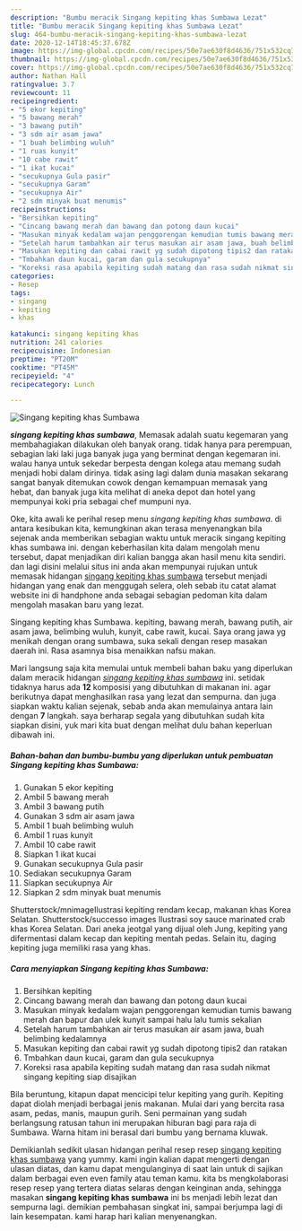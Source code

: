 ```yaml
---
description: "Bumbu meracik Singang kepiting khas Sumbawa Lezat"
title: "Bumbu meracik Singang kepiting khas Sumbawa Lezat"
slug: 464-bumbu-meracik-singang-kepiting-khas-sumbawa-lezat
date: 2020-12-14T18:45:37.678Z
image: https://img-global.cpcdn.com/recipes/50e7ae630f8d4636/751x532cq70/singang-kepiting-khas-sumbawa-foto-resep-utama.jpg
thumbnail: https://img-global.cpcdn.com/recipes/50e7ae630f8d4636/751x532cq70/singang-kepiting-khas-sumbawa-foto-resep-utama.jpg
cover: https://img-global.cpcdn.com/recipes/50e7ae630f8d4636/751x532cq70/singang-kepiting-khas-sumbawa-foto-resep-utama.jpg
author: Nathan Hall
ratingvalue: 3.7
reviewcount: 11
recipeingredient:
- "5 ekor kepiting"
- "5 bawang merah"
- "3 bawang putih"
- "3 sdm air asam jawa"
- "1 buah belimbing wuluh"
- "1 ruas kunyit"
- "10 cabe rawit"
- "1 ikat kucai"
- "secukupnya Gula pasir"
- "secukupnya Garam"
- "secukupnya Air"
- "2 sdm minyak buat menumis"
recipeinstructions:
- "Bersihkan kepiting"
- "Cincang bawang merah dan bawang dan potong daun kucai"
- "Masukan minyak kedalam wajan penggorengan kemudian tumis bawang merah dan bapur dan ulek kunyit sampai halu lalu tumis sekalian"
- "Setelah harum tambahkan air terus masukan air asam jawa, buah belimbing kedalamnya"
- "Masukan kepiting dan cabai rawit yg sudah dipotong tipis2 dan ratakan"
- "Tmbahkan daun kucai, garam dan gula secukupnya"
- "Koreksi rasa apabila kepiting sudah matang dan rasa sudah nikmat singang kepiting siap disajikan"
categories:
- Resep
tags:
- singang
- kepiting
- khas

katakunci: singang kepiting khas 
nutrition: 241 calories
recipecuisine: Indonesian
preptime: "PT20M"
cooktime: "PT45M"
recipeyield: "4"
recipecategory: Lunch

---
```



![Singang kepiting khas Sumbawa](https://img-global.cpcdn.com/recipes/50e7ae630f8d4636/751x532cq70/singang-kepiting-khas-sumbawa-foto-resep-utama.jpg)

<b><i>singang kepiting khas sumbawa</i></b>, Memasak adalah suatu kegemaran yang membahagiakan dilakukan oleh banyak orang. tidak hanya para perempuan, sebagian laki laki juga banyak juga yang berminat dengan kegemaran ini. walau hanya untuk sekedar berpesta dengan kolega atau memang sudah menjadi hobi dalam dirinya. tidak asing lagi dalam dunia masakan sekarang sangat banyak ditemukan cowok dengan kemampuan memasak yang hebat, dan banyak juga kita melihat di aneka depot dan hotel yang mempunyai koki pria sebagai chef mumpuni nya.

Oke, kita awali ke perihal resep menu <i>singang kepiting khas sumbawa</i>. di antara kesibukan kita, kemungkinan akan terasa menyenangkan bila sejenak anda memberikan sebagian waktu untuk meracik singang kepiting khas sumbawa ini. dengan keberhasilan kita dalam mengolah menu tersebut, dapat menjadikan diri kalian bangga akan hasil menu kita sendiri. dan lagi disini melalui situs ini anda akan mempunyai rujukan untuk memasak hidangan <u>singang kepiting khas sumbawa</u> tersebut menjadi hidangan yang enak dan menggugah selera, oleh sebab itu catat alamat website ini di handphone anda sebagai sebagian pedoman kita dalam mengolah masakan baru yang lezat.

Singang kepiting khas Sumbawa. kepiting, bawang merah, bawang putih, air asam jawa, belimbing wuluh, kunyit, cabe rawit, kucai. Saya orang jawa yg menikah dengan orang sumbawa, suka sekali dengan resep masakan daerah ini. Rasa asamnya bisa menaikkan nafsu makan.


Mari langsung saja kita memulai untuk membeli bahan baku yang diperlukan dalam meracik hidangan <u><i>singang kepiting khas sumbawa</i></u> ini. setidak tidaknya harus ada <b>12</b> komposisi yang dibutuhkan di makanan ini. agar berikutnya dapat menghasilkan rasa yang lezat dan sempurna. dan juga siapkan waktu kalian sejenak, sebab anda akan memulainya antara lain dengan <b>7</b> langkah. saya berharap segala yang dibutuhkan sudah kita siapkan disini, yuk mari kita buat dengan melihat dulu bahan keperluan dibawah ini.

<!--inarticleads1-->

##### Bahan-bahan dan bumbu-bumbu yang diperlukan untuk pembuatan Singang kepiting khas Sumbawa:

1. Gunakan 5 ekor kepiting
1. Ambil 5 bawang merah
1. Ambil 3 bawang putih
1. Gunakan 3 sdm air asam jawa
1. Ambil 1 buah belimbing wuluh
1. Ambil 1 ruas kunyit
1. Ambil 10 cabe rawit
1. Siapkan 1 ikat kucai
1. Gunakan secukupnya Gula pasir
1. Sediakan secukupnya Garam
1. Siapkan secukupnya Air
1. Siapkan 2 sdm minyak buat menumis


Shutterstock/mnimageIlustrasi kepiting rendam kecap, makanan khas Korea Selatan. Shutterstock/successo images Ilustrasi soy sauce marinated crab khas Korea Selatan. Dari aneka jeotgal yang dijual oleh Jung, kepiting yang difermentasi dalam kecap dan kepiting mentah pedas. Selain itu, daging kepiting juga memiliki rasa yang khas. 

<!--inarticleads2-->

##### Cara menyiapkan Singang kepiting khas Sumbawa:

1. Bersihkan kepiting
1. Cincang bawang merah dan bawang dan potong daun kucai
1. Masukan minyak kedalam wajan penggorengan kemudian tumis bawang merah dan bapur dan ulek kunyit sampai halu lalu tumis sekalian
1. Setelah harum tambahkan air terus masukan air asam jawa, buah belimbing kedalamnya
1. Masukan kepiting dan cabai rawit yg sudah dipotong tipis2 dan ratakan
1. Tmbahkan daun kucai, garam dan gula secukupnya
1. Koreksi rasa apabila kepiting sudah matang dan rasa sudah nikmat singang kepiting siap disajikan


Bila beruntung, kitapun dapat mencicipi telur kepiting yang gurih. Kepiting dapat diolah menjadi berbagai jenis makanan. Mulai dari yang bercita rasa asam, pedas, manis, maupun gurih. Seni permainan yang sudah berlangsung ratusan tahun ini merupakan hiburan bagi para raja di Sumbawa. Warna hitam ini berasal dari bumbu yang bernama kluwak. 

Demikianlah sedikit ulasan hidangan perihal resep resep <u>singang kepiting khas sumbawa</u> yang yummy. kami ingin kalian dapat mengerti dengan ulasan diatas, dan kamu dapat mengulanginya di saat lain untuk di sajikan dalam berbagai even even family atau teman kamu. kita bs mengkolaborasi resep resep yang tertera diatas selaras dengan keinginan anda, sehingga masakan <b>singang kepiting khas sumbawa</b> ini bs menjadi lebih lezat dan sempurna lagi. demikian pembahasan singkat ini, sampai berjumpa lagi di lain kesempatan. kami harap hari kalian menyenangkan.
